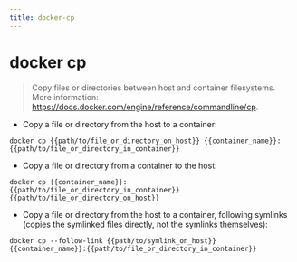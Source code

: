 ```yaml
---
title: docker-cp
---
```

# docker cp

> Copy files or directories between host and container filesystems.
> More information: <https://docs.docker.com/engine/reference/commandline/cp>.

- Copy a file or directory from the host to a container:

`docker cp {{path/to/file_or_directory_on_host}} {{container_name}}:{{path/to/file_or_directory_in_container}}`

- Copy a file or directory from a container to the host:

`docker cp {{container_name}}:{{path/to/file_or_directory_in_container}} {{path/to/file_or_directory_on_host}}`

- Copy a file or directory from the host to a container, following symlinks (copies the symlinked files directly, not the symlinks themselves):

`docker cp --follow-link {{path/to/symlink_on_host}} {{container_name}}:{{path/to/file_or_directory_in_container}}`
